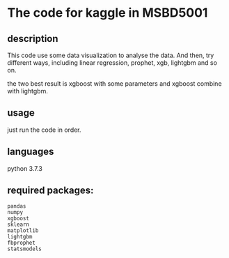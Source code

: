 # The code for kaggle in MSBD5001

## description
This code use some data visualization to analyse the data. And then, try different ways, including linear regression, prophet, xgb, lightgbm and so on.

the two best result is xgboost with some parameters and xgboost combine with lightgbm.

## usage
just run the code in order.

## languages
python 3.7.3

## required packages:
```
pandas 
numpy
xgboost
sklearn
matplotlib
lightgbm
fbprophet
statsmodels
```